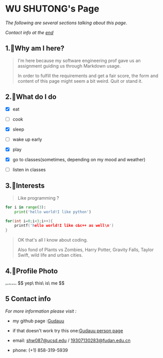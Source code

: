 # WU SHUTONG's Page

*The following are several sections talking about this page*.

*Contact info at the [end](##5-​contact-info)* 

## 1.:cactus:Why am I here?

> I'm here because my software engineering prof gave us an assignment guiding us through Markdown usage. 
>
> In order to fulfill the requirements and get a fair score, the form and content of this page might seem a bit weird. Quit or stand it.

## 2.:pizza:What do I do

- [x] eat
- [ ] cook

- [x] sleep
- [ ] wake up early

- [x] play
- [x] go to classes(sometimes, depending on my mood and weather)
- [ ] listen in classes

## 3.:apple:Interests

> Like programming ?

```python
for i in range(3):
	print('hello world!I like python')
```

```c++
for(int i=0;i<3;i++){
	printf('hello world!I like c&c++ as well\n')
}
```

> OK that's all I know about coding. 
>
> Also fond of Plants vs Zombies, Harry Potter, Gravity Falls, Taylor Swift, wild life and urban cities.

## 4.:pineapple:Profile Photo

<img src="G:\Gudau\Pictures\Saved Pictures\杂七杂八素材\吴脑脑.jpg" alt="profile picture" style="zoom:33%;" />
$$
yep\ this\ is\ me
$$


## 5​ ​Contact info

*For more information please visit :* 

* my github page :[Gudauu](https://github.com/Gudauu)
* if that doesn't work try this one:[Gudauu person page](./settings/profile)

* email: shw087@ucsd.edu / 19307130283@fudan.edu.cn
* phone: (+1) 858-319-5939



